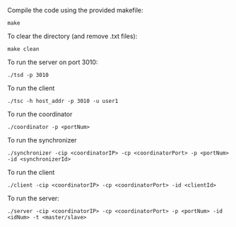 
Compile the code using the provided makefile:

    make

To clear the directory (and remove .txt files):
   
    make clean

To run the server on port 3010:

    ./tsd -p 3010

To run the client  

    ./tsc -h host_addr -p 3010 -u user1

To run the coordinator

    ./coordinator -p <portNum>

To run the synchronizer

    ./synchronizer -cip <coordinatorIP> -cp <coordinatorPort> -p <portNum> -id <synchronizerId>

To run the client

    ./client -cip <coordinatorIP> -cp <coordinatorPort> -id <clientId>

To run the server:

    ./server -cip <coordinatorIP> -cp <coordinatorPort> -p <portNum> -id <idNum> -t <master/slave>

